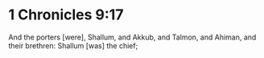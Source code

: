 # 1 Chronicles 9:17

And the porters [were], Shallum, and Akkub, and Talmon, and Ahiman, and their brethren: Shallum [was] the chief;
